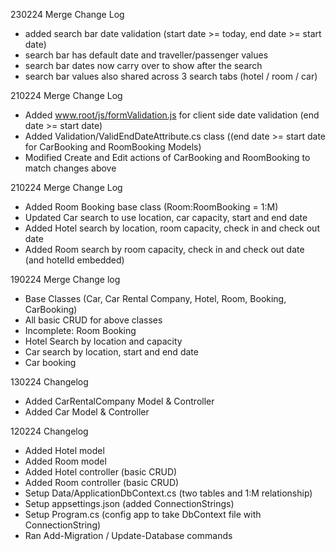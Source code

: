 230224 Merge Change Log
- added search bar date validation (start date >= today, end date >= start date)
- search bar has default date and traveller/passenger values
- search bar dates now carry over to show after the search
- search bar values also shared across 3 search tabs (hotel / room / car) 

210224 Merge Change Log
- Added www.root/js/formValidation.js for client side date validation (end date >= start date)
- Added Validation/ValidEndDateAttribute.cs class ((end date >= start date for CarBooking and RoomBooking Models)
- Modified Create and Edit actions of CarBooking and RoomBooking to match changes above

210224 Merge Change Log
- Added Room Booking base class (Room:RoomBooking = 1:M)
- Updated Car search to use location, car capacity, start and end date
- Added Hotel search by location, room capacity, check in and check out date
- Added Room search by room capacity, check in and check out date (and hotelId embedded)


190224 Merge Change log
- Base Classes (Car, Car Rental Company, Hotel, Room, Booking, CarBooking)
- All basic CRUD for above classes
- Incomplete: Room Booking
- Hotel Search by location and capacity
- Car search by location, start and end date
- Car booking

130224 Changelog
- Added CarRentalCompany Model & Controller
- Added Car Model & Controller

120224 Changelog
- Added Hotel model
- Added Room model
- Added Hotel controller (basic CRUD)
- Added Room controller (basic CRUD)
- Setup Data/ApplicationDbContext.cs (two tables and 1:M relationship)
- Setup appsettings.json (added ConnectionStrings)
- Setup Program.cs (config app to take DbContext file with ConnectionString)
- Ran Add-Migration / Update-Database commands
